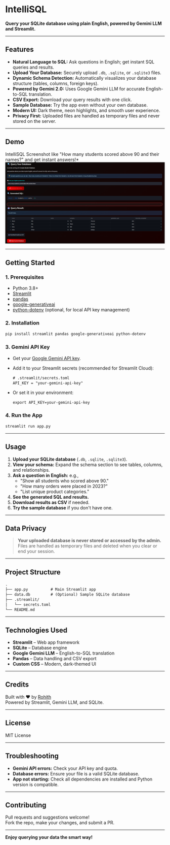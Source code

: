 # IntelliSQL

**Query your SQLite database using plain English, powered by Gemini LLM and Streamlit.**

---

## Features

- **Natural Language to SQL:** Ask questions in English; get instant SQL queries and results.
- **Upload Your Database:** Securely upload `.db`, `.sqlite`, or `.sqlite3` files.
- **Dynamic Schema Detection:** Automatically visualizes your database structure (tables, columns, foreign keys).
- **Powered by Gemini 2.0:** Uses Google Gemini LLM for accurate English-to-SQL translation.
- **CSV Export:** Download your query results with one click.
- **Sample Database:** Try the app even without your own database.
- **Modern UI:** Dark theme, neon highlights, and smooth user experience.
- **Privacy First:** Uploaded files are handled as temporary files and never stored on the server.

---

## Demo

IntelliSQL Screenshot like "How many students scored above 90 and their names?" and get instant answers!*![demo image](image.png)

---

## Getting Started

### 1. Prerequisites

- Python 3.8+
- [Streamlit](https://streamlit.io/)
- [pandas](https://pandas.pydata.org/)
- [google-generativeai](https://pypi.org/project/google-generativeai/)
- [python-dotenv](https://pypi.org/project/python-dotenv/) (optional, for local API key management)

### 2. Installation

```bash
pip install streamlit pandas google-generativeai python-dotenv
```

### 3. Gemini API Key

- Get your [Google Gemini API key](https://aistudio.google.com/app/apikey).
- Add it to your Streamlit secrets (recommended for Streamlit Cloud):

  ```
  # .streamlit/secrets.toml
  API_KEY = "your-gemini-api-key"
  ```

- Or set it in your environment:

  ```
  export API_KEY=your-gemini-api-key
  ```

### 4. Run the App

```bash
streamlit run app.py
```

---

## Usage

1. **Upload your SQLite database** (`.db`, `.sqlite`, `.sqlite3`).
2. **View your schema:** Expand the schema section to see tables, columns, and relationships.
3. **Ask a question in English:** e.g.,  
   - "Show all students who scored above 90."
   - "How many orders were placed in 2023?"
   - "List unique product categories."
4. **See the generated SQL and results.**
5. **Download results as CSV** if needed.
6. **Try the sample database** if you don't have one.

---

## Data Privacy

> **Your uploaded database is never stored or accessed by the admin.**  
> Files are handled as temporary files and deleted when you clear or end your session.

---

## Project Structure

```
.
├── app.py          # Main Streamlit app
├── data.db         # (Optional) Sample SQLite database
├── .streamlit/
│   └── secrets.toml
└── README.md
```

---

## Technologies Used

- **Streamlit** – Web app framework
- **SQLite** – Database engine
- **Google Gemini LLM** – English-to-SQL translation
- **Pandas** – Data handling and CSV export
- **Custom CSS** – Modern, dark-themed UI

---

## Credits

Built with ❤️ by [Rohith](https://www.instagram.com/rohith_kumar.6/)  
Powered by Streamlit, Gemini LLM, and SQLite.

---

## License

MIT License

---

## Troubleshooting

- **Gemini API errors:** Check your API key and quota.
- **Database errors:** Ensure your file is a valid SQLite database.
- **App not starting:** Check all dependencies are installed and Python version is compatible.

---

## Contributing

Pull requests and suggestions welcome!  
Fork the repo, make your changes, and submit a PR.

---

**Enjoy querying your data the smart way!**

